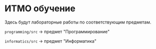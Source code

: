 # ИТМО обучение

Здесь будут лабораторные работы по соответствующим предметам.


`programming/src` -> предмет "Программирование"

`informatics/src` -> предмет "Информатика"
